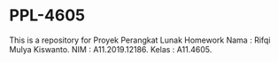 # PPL-4605

This is a repository for Proyek Perangkat Lunak Homework
Nama : Rifqi Mulya Kiswanto.
NIM : A11.2019.12186.
Kelas : A11.4605.
